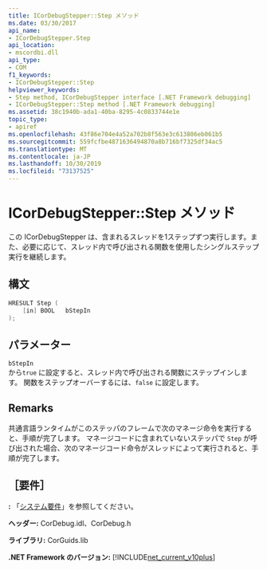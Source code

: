 ```yaml
---
title: ICorDebugStepper::Step メソッド
ms.date: 03/30/2017
api_name:
- ICorDebugStepper.Step
api_location:
- mscordbi.dll
api_type:
- COM
f1_keywords:
- ICorDebugStepper::Step
helpviewer_keywords:
- Step method, ICorDebugStepper interface [.NET Framework debugging]
- ICorDebugStepper::Step method [.NET Framework debugging]
ms.assetid: 38c1940b-ada1-40ba-8295-4c0833744e1e
topic_type:
- apiref
ms.openlocfilehash: 43f86e704e4a52a702b8f563e3c613806eb061b5
ms.sourcegitcommit: 559fcfbe4871636494870a8b716bf7325df34ac5
ms.translationtype: MT
ms.contentlocale: ja-JP
ms.lasthandoff: 10/30/2019
ms.locfileid: "73137525"
---
```

# <a name="icordebugstepperstep-method"></a>ICorDebugStepper::Step メソッド
この ICorDebugStepper は、含まれるスレッドを1ステップずつ実行します。また、必要に応じて、スレッド内で呼び出される関数を使用したシングルステップ実行を継続します。  
  
## <a name="syntax"></a>構文  
  
```cpp  
HRESULT Step (  
    [in] BOOL   bStepIn  
);  
```  
  
## <a name="parameters"></a>パラメーター  
 `bStepIn`  
 から`true` に設定すると、スレッド内で呼び出される関数にステップインします。 関数をステップオーバーするには、`false` に設定します。  
  
## <a name="remarks"></a>Remarks  
 共通言語ランタイムがこのステッパのフレームで次のマネージ命令を実行すると、手順が完了します。 マネージコードに含まれていないステッパで `Step` が呼び出された場合、次のマネージコード命令がスレッドによって実行されると、手順が完了します。  
  
## <a name="requirements"></a>［要件］  
 **:** 「[システム要件](../../../../docs/framework/get-started/system-requirements.md)」を参照してください。  
  
 **ヘッダー:** CorDebug.idl、CorDebug.h  
  
 **ライブラリ:** CorGuids.lib  
  
 **.NET Framework のバージョン:** [!INCLUDE[net_current_v10plus](../../../../includes/net-current-v10plus-md.md)]
